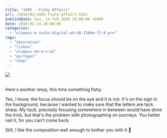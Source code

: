 ```yaml
---
title: "3405 - Fishy Affairs"
url: /2016/02/3405-fishy-affairs.html
publishDate: Sun, 14 Feb 2016 19:00:06 +0000
date: 2016-02-14 20:00:06
categories: 
  - "olympus-m-zuiko-digital-ed-40-150mm-f2-8-pro"
tags: 
  - "decoration"
  - "lisbon"
  - "olympus-om-d-e-m1"
  - "portugal"
  - "shop"
---
```

<div class="container">
<div class="center"><a target="_blank" href="https://d25zfm9zpd7gm5.cloudfront.net/1200x1200/2015/20150905_101829_lr.jpg"><img class="webfeedsFeaturedVisual" src="https://d25zfm9zpd7gm5.cloudfront.net/0600x0600/2015/20150905_101829_lr.jpg" /></a></div>
</div>
<br />

Here's another shop, this time something fishy. 

Yes, I know, the focus should be on the eye and it is not. It's on the sign in the background, because I wanted to make sure that the letters are tack sharp. My fault, precisely focusing somewhere in between would have done the trick, but that's the problem with photographing on journeys. You better nail it, for you can't come back.

Still, I like the composition well enough to bother you with it 🙂

